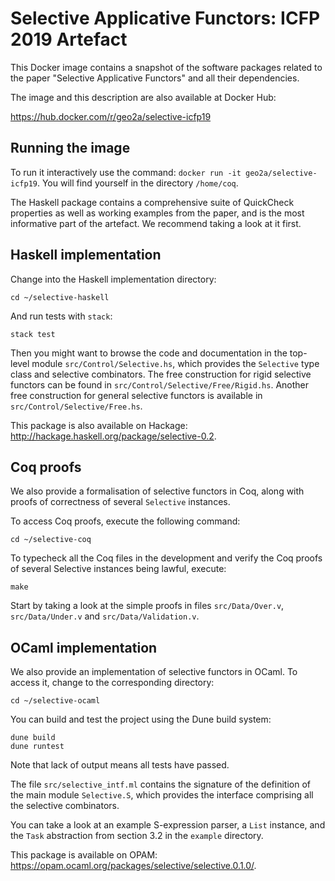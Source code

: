 # Selective Applicative Functors: ICFP 2019 Artefact

This Docker image contains a snapshot of the software packages related to the
paper "Selective Applicative Functors" and all their dependencies.

The image and this description are also available at Docker Hub:

https://hub.docker.com/r/geo2a/selective-icfp19

## Running the image

To run it interactively use the command: `docker run -it geo2a/selective-icfp19`.
You will find yourself in the directory `/home/coq`.

The Haskell package contains a comprehensive suite of QuickCheck properties as
well as working examples from the paper, and is the most informative part of the
artefact. We recommend taking a look at it first.

## Haskell implementation

Change into the Haskell implementation directory:

```
cd ~/selective-haskell
```

And run tests with `stack`:

```
stack test
```

Then you might want to browse the code and documentation in the top-level module
`src/Control/Selective.hs`, which provides the `Selective` type class and
selective combinators. The free construction for rigid selective functors can be
found in `src/Control/Selective/Free/Rigid.hs`. Another free construction for
general selective functors is available in `src/Control/Selective/Free.hs`.

This package is also available on Hackage: http://hackage.haskell.org/package/selective-0.2.

## Coq proofs

We also provide a formalisation of selective functors in Coq, along with proofs
of correctness of several `Selective` instances.

To access Coq proofs, execute the following command:

```
cd ~/selective-coq
```

To typecheck all the Coq files in the development and verify the Coq proofs of
several Selective instances being lawful, execute:

```
make
```

Start by taking a look at the simple proofs in files `src/Data/Over.v`,
`src/Data/Under.v` and `src/Data/Validation.v`.

## OCaml implementation

We also provide an implementation of selective functors in OCaml. To access it,
change to the corresponding directory:

```
cd ~/selective-ocaml
```

You can build and test the project using the Dune build system:

```
dune build
dune runtest
```

Note that lack of output means all tests have passed.

The file `src/selective_intf.ml` contains the signature of the definition of the
main module `Selective.S`, which provides the interface comprising all the
selective combinators.

You can take a look at an example S-expression parser, a `List` instance, and
the `Task` abstraction from section 3.2 in the `example` directory.

This package is available on OPAM: https://opam.ocaml.org/packages/selective/selective.0.1.0/.
